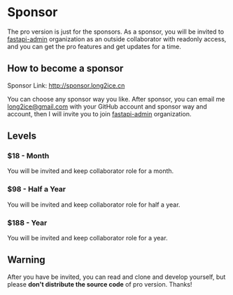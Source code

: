 # Sponsor

The pro version is just for the sponsors. As a sponsor, you will be invited
to [fastapi-admin](https://github.com/fastapi-admin) organization as an outside collaborator with readonly access, and
you can get the pro features and get updates for a time.

## How to become a sponsor

Sponsor Link: <http://sponsor.long2ice.cn>

You can choose any sponsor way you like. After sponsor, you can email me <long2ice@gmail.com> with your GitHub account
and sponsor way and account, then I will invite you to join [fastapi-admin](https://github.com/fastapi-admin)
organization.

## Levels

### $18 - Month

You will be invited and keep collaborator role for a month.

### $98 - Half a Year

You will be invited and keep collaborator role for half a year.

### $188 - Year

You will be invited and keep collaborator role for a year.

## Warning

After you have be invited, you can read and clone and develop yourself, but please **don't distribute the source code**
of pro version. Thanks!
